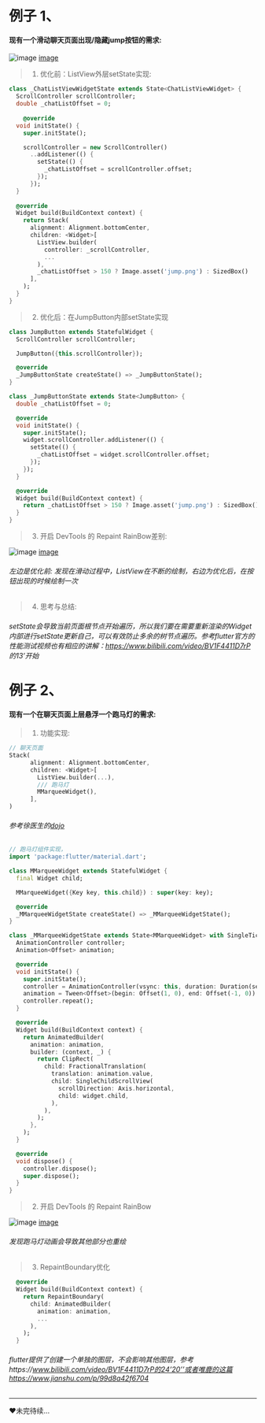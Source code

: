 # 例子 1、
#### 现有一个滑动聊天页面出现/隐藏jump按钮的需求:

![image](http://file.jinxianyun.com/flutter_optimize1.gif)
[image](http://file.jinxianyun.com/flutter_optimize1.gif)


> 1. 优化前：ListView外层setState实现:

```dart
class _ChatListViewWidgetState extends State<ChatListViewWidget> {
  ScrollController scrollController;
  double _chatListOffset = 0;
  
    @override
  void initState() {
    super.initState();

    scrollController = new ScrollController()
      ..addListener(() {
        setState(() {
          _chatListOffset = scrollController.offset;
        });
      });
  }
    
  @override
  Widget build(BuildContext context) {
    return Stack(
      alignment: Alignment.bottomCenter,
      children: <Widget>[
        ListView.builder(
          controller: _scrollController,
          ...
        ),
        _chatListOffset > 150 ? Image.asset('jump.png') : SizedBox()
      ],
    );
  }
}

```

> 2. 优化后：在JumpButton内部setState实现

``` dart
class JumpButton extends StatefulWidget {
  ScrollController scrollController;

  JumpButton({this.scrollController});

  @override
  _JumpButtonState createState() => _JumpButtonState();
}

class _JumpButtonState extends State<JumpButton> {
  double _chatListOffset = 0;

  @override
  void initState() {
    super.initState();
    widget.scrollController.addListener(() {
      setState(() {
        _chatListOffset = widget.scrollController.offset;
      });
    });
  }

  @override
  Widget build(BuildContext context) {
    return _chatListOffset > 150 ? Image.asset('jump.png') : SizedBox();
  }
}

```
> 3. 开启 DevTools 的 Repaint RainBow差别:

![image](http://file.jinxianyun.com/flutter_optimize2.gif)
[image](http://file.jinxianyun.com/flutter_optimize2.gif)

###### 左边是优化前: 发现在滑动过程中，ListView在不断的绘制，右边为优化后，在按钮出现的时候绘制一次

> 4. 思考与总结:
###### setState会导致当前页面根节点开始遍历，所以我们要在需要重新渲染的Widget内部进行setState更新自己，可以有效防止多余的树节点遍历。参考flutter官方的性能测试视频也有相应的讲解：https://www.bilibili.com/video/BV1F4411D7rP 的13’开始



# 例子 2、
#### 现有一个在聊天页面上层悬浮一个跑马灯的需求:

> 1. 功能实现:

``` dart
// 聊天页面
Stack(
      alignment: Alignment.bottomCenter,
      children: <Widget>[
        ListView.builder(...),
        /// 跑马灯
        MMarqueeWidget(),
      ],
)
```

###### 参考徐医生的[dojo](https://github.com/xuyisheng/flutter_dojo/blob/a0020faa635022ba8a2c47b41bf0668a27e2d1f3/lib/category/pattern/texteffect/marquee.dart)
``` dart
// 跑马灯组件实现，
import 'package:flutter/material.dart';

class MMarqueeWidget extends StatefulWidget {
  final Widget child;

  MMarqueeWidget({Key key, this.child}) : super(key: key);

  @override
  _MMarqueeWidgetState createState() => _MMarqueeWidgetState();
}

class _MMarqueeWidgetState extends State<MMarqueeWidget> with SingleTickerProviderStateMixin {
  AnimationController controller;
  Animation<Offset> animation;

  @override
  void initState() {
    super.initState();
    controller = AnimationController(vsync: this, duration: Duration(seconds: 10));
    animation = Tween<Offset>(begin: Offset(1, 0), end: Offset(-1, 0)).animate(controller);
    controller.repeat();
  }

  @override
  Widget build(BuildContext context) {
    return AnimatedBuilder(
      animation: animation,
      builder: (context, _) {
        return ClipRect(
          child: FractionalTranslation(
            translation: animation.value,
            child: SingleChildScrollView(
              scrollDirection: Axis.horizontal,
              child: widget.child,
            ),
          ),
        );
      },
    );
  }

  @override
  void dispose() {
    controller.dispose();
    super.dispose();
  }
}
```

> 2. 开启 DevTools 的 Repaint RainBow

![image](http://file.jinxianyun.com/flutter_optimize3.gif)
[image](http://file.jinxianyun.com/flutter_optimize3.gif)

###### 发现跑马灯动画会导致其他部分也重绘

> 3.  RepaintBoundary优化

```dart
  @override
  Widget build(BuildContext context) {
    return RepaintBoundary(
      child: AnimatedBuilder(
        animation: animation,
        ...
      ),
    );
  }
```

###### flutter提供了创建一个单独的图层，不会影响其他图层，参考https://www.bilibili.com/video/BV1F4411D7rP的24’20’’或者唯鹿的这篇https://www.jianshu.com/p/99d8a42f6704



---
❤️未完待续...